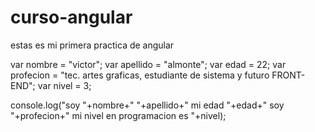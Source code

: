 # curso-angular

 estas es mi primera practica de angular 



var nombre = "victor";
var apellido = "almonte";
var edad = 22;
var profecion = "tec. artes graficas, estudiante de sistema y futuro FRONT-END";
var nivel = 3;

console.log("soy "+nombre+" "+apellido+" mi edad "+edad+" soy "+profecion+" mi nivel en programacion es "+nivel);
